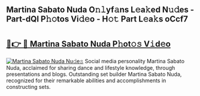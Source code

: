 ## Martina Sabato Nuda O𝚗𝚕yf𝚊ns L𝚎a𝚔ed N𝚞𝚍es - Part-dQI P𝚑𝚘tos Vi𝚍𝚎o - H𝚘𝚝 Part L𝚎a𝚔s oCcf7

# <h2><a href="http://kfckuc.oniu.top/?m=Martina+Sabato+Nuda">🔗👉 🔴 Martina Sabato Nuda P𝚑ot𝚘𝚜 V𝚒d𝚎o</a></h2>

[![Martina Sabato Nuda Nu𝚍e𝚜](https://i.imgur.com/0qMVB7G.gif)](http://kfckuc.oniu.top/?m=Martina+Sabato+Nuda)
Social media personality Martina Sabato Nuda, acclaimed for sharing dance and lifestyle knowledge, through presentations and blogs. Outstanding set builder Martina Sabato Nuda, recognized for their remarkable abilities and accomplishments in constructing sets.  
